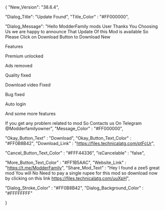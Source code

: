    
   {
"New_Version": "38.6.4",

"Dialog_Title": "Update Found",
"Title_Color" : "#FF000000",

"Dialog_Message": "Hello ModderFamily mods User Thanks You Choosing Us we are happy to announce That Update Of this Mod is available So Please Click on Download Button to Download New

Features

Premium unlocked

Ads removed

Quality fixed

Download video Fixed

Bug fixed

Auto login

And some more features

If you get any problem related to mod So Contacts us On Telegram @Modderfamilyowner",
"Message_Color" : "#FF000000",

"Okay_Button_Text" : "Download",
"Okay_Button_Text_Color" : "#FF0B8B42",
"Download_Link" : "https://files.technicalatg.com/ptFcUr",

"Cancel_Button_Text_Color" : "#FFF44336",
"isCancelable" : "false",

"More_Button_Text_Color" : "#FF1B5AAC",
"Website_Link" : "https://t.me/ModderFamily",
"Share_Mod_Text" : "Hey I found a zee5 great mod You will No Need to pay a single rupee for this mod so download now by clicking on this link https://files.technicalatg.com/uuXpH",


"Dialog_Stroke_Color" : "#FF0B8B42",
"Dialog_Background_Color" : "#FFFFFFFF"

}
